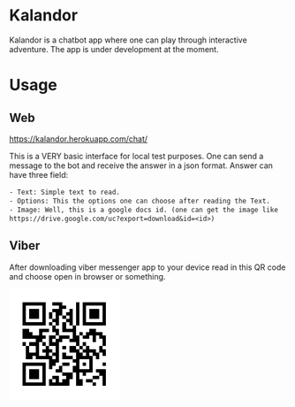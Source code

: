 # Kalandor

Kalandor is a chatbot app where one can play through interactive adventure.
The app is under development at the moment.

# Usage

## Web

https://kalandor.herokuapp.com/chat/

This is a VERY basic interface for local test purposes.
One can send a message to the bot and receive the answer in a json format.
Answer can have three field:

    - Text: Simple text to read.
    - Options: This the options one can choose after reading the Text.
    - Image: Well, this is a google docs id. (one can get the image like https://drive.google.com/uc?export=download&id=<id>)

## Viber

After downloading viber messenger app to your device read in this QR code and choose open in browser or something.

![Viber GR Code](/docs/viber_qr_code.png)